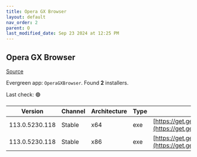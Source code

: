 ```yaml
---
title: Opera GX Browser
layout: default
nav_order: 2
parent: O
last_modified_date: Sep 23 2024 at 12:25 PM
---
```


## Opera GX Browser

[Source](https://www.opera.com/gx)

Evergreen app: `OperaGXBrowser`. Found **2** installers.

Last check: 🟢

| Version        | Channel | Architecture | Type | URI                                                                                                                                                                                                |
| -------------- | ------- | ------------ | ---- | -------------------------------------------------------------------------------------------------------------------------------------------------------------------------------------------------- |
| 113.0.5230.118 | Stable  | x64          | exe  | [https://get.geo.opera.com/pub/opera_gx/113.0.5230.118/win/Opera_GX_113.0.5230.118_Setup_x64.exe](https://get.geo.opera.com/pub/opera_gx/113.0.5230.118/win/Opera_GX_113.0.5230.118_Setup_x64.exe) |
| 113.0.5230.118 | Stable  | x86          | exe  | [https://get.geo.opera.com/pub/opera_gx/113.0.5230.118/win/Opera_GX_113.0.5230.118_Setup.exe](https://get.geo.opera.com/pub/opera_gx/113.0.5230.118/win/Opera_GX_113.0.5230.118_Setup.exe)         |
